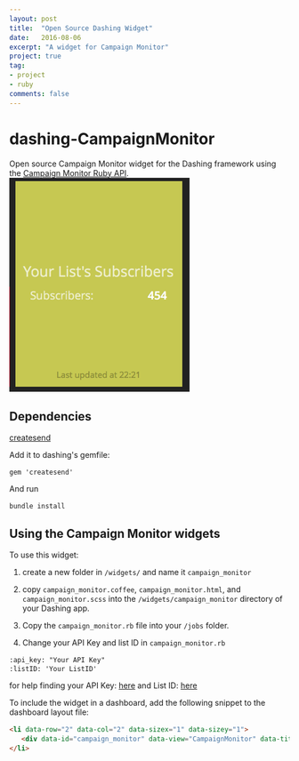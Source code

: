 ```yaml
---
layout: post
title:  "Open Source Dashing Widget"
date:   2016-08-06
excerpt: "A widget for Campaign Monitor"
project: true
tag:
- project 
- ruby
comments: false
---
```


# dashing-CampaignMonitor
Open source Campaign Monitor widget for the Dashing framework using the [Campaign Monitor Ruby API](http://campaignmonitor.github.io/createsend-ruby/).
 <br>
![](https://raw.githubusercontent.com/Garrettogrady/dashing-CampaignMonitor/master/Screen%20Shot%202016-03-31%20at%2010.26.07%20PM.png)

## Dependencies

[createsend](https://github.com/campaignmonitor/createsend-ruby)

Add it to dashing's gemfile:

```
gem 'createsend'
```

And run

```
bundle install
```


## Using the Campaign Monitor widgets

To use this widget: 

1. create a new folder in `/widgets/` and name it `campaign_monitor`

2. copy `campaign_monitor.coffee`, `campaign_monitor.html`, and `campaign_monitor.scss` into the `/widgets/campaign_monitor` directory of your Dashing app.

3. Copy the `campaign_monitor.rb` file into your `/jobs` folder.

4. Change your API Key and list ID in `campaign_monitor.rb`

```
:api_key: "Your API Key"
:listID: 'Your ListID'
```

for help finding your API Key: [here](http://help.campaignmonitor.com/topic.aspx?t=206) 
and List ID: [here](http://ilikekillnerds.com/2014/03/finding-your-campaign-monitor-subscriber-list-id-client-api-key/)

To include the widget in a dashboard, add the following snippet to the dashboard layout file:


```html
<li data-row="2" data-col="2" data-sizex="1" data-sizey="1">
   <div data-id="campaign_monitor" data-view="CampaignMonitor" data-title="subscribers"></div>
</li>
```
